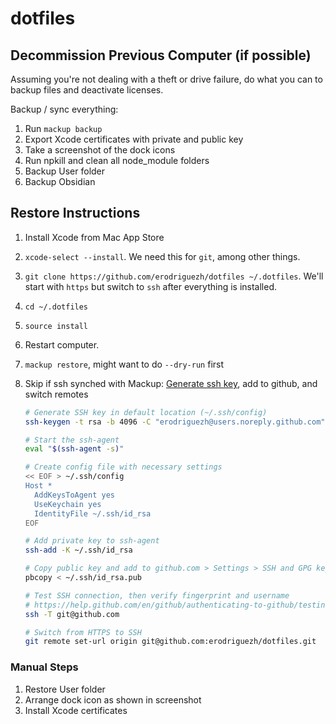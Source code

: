 # dotfiles

## Decommission Previous Computer (if possible)

Assuming you're not dealing with a theft or drive failure, do what you can to backup files and deactivate licenses.

Backup / sync everything:

1. Run `mackup backup`
2. Export Xcode certificates with private and public key
3. Take a screenshot of the dock icons
4. Run npkill and clean all node_module folders
5. Backup User folder
6. Backup Obsidian

## Restore Instructions

1. Install Xcode from Mac App Store
2. `xcode-select --install`. We need this for `git`, among other things.
3. `git clone https://github.com/erodriguezh/dotfiles ~/.dotfiles`. We'll start with `https` but switch to `ssh` after everything is installed.
4. `cd ~/.dotfiles`
5. `source install`
6. Restart computer.
7. `mackup restore`, might want to do `--dry-run` first
8. Skip if ssh synched with Mackup: [Generate ssh key](https://help.github.com/en/github/authenticating-to-github/connecting-to-github-with-ssh), add to github, and switch remotes

    ```zsh
    # Generate SSH key in default location (~/.ssh/config)
    ssh-keygen -t rsa -b 4096 -C "erodriguezh@users.noreply.github.com"

    # Start the ssh-agent
    eval "$(ssh-agent -s)"

    # Create config file with necessary settings
    << EOF > ~/.ssh/config
    Host *
      AddKeysToAgent yes
      UseKeychain yes
      IdentityFile ~/.ssh/id_rsa
    EOF

    # Add private key to ssh-agent 
    ssh-add -K ~/.ssh/id_rsa

    # Copy public key and add to github.com > Settings > SSH and GPG keys
    pbcopy < ~/.ssh/id_rsa.pub

    # Test SSH connection, then verify fingerprint and username
    # https://help.github.com/en/github/authenticating-to-github/testing-your-ssh-connection
    ssh -T git@github.com

    # Switch from HTTPS to SSH
    git remote set-url origin git@github.com:erodriguezh/dotfiles.git
    ```

### Manual Steps

1. Restore User folder
2. Arrange dock icon as shown in screenshot
3. Install Xcode certificates
